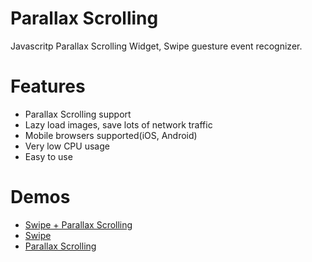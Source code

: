 Parallax Scrolling
==============

Javascritp Parallax Scrolling Widget, Swipe guesture event recognizer.

# Features

* Parallax Scrolling support
* Lazy load images, save lots of network traffic
* Mobile browsers supported(iOS, Android)
* Very low CPU usage
* Easy to use

# Demos

* [Swipe + Parallax Scrolling](http://www.ideawu.net/person/ParallaxScroll/index.html)
* [Swipe](http://www.ideawu.net/person/ParallaxScroll/guesture.html)
* [Parallax Scrolling](http://www.ideawu.net/person/ParallaxScroll/mountain.html)
